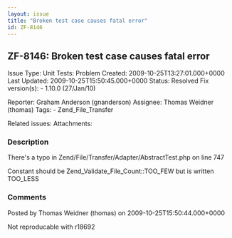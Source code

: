 ```yaml
---
layout: issue
title: "Broken test case causes fatal error"
id: ZF-8146
---
```


ZF-8146: Broken test case causes fatal error
--------------------------------------------

 Issue Type: Unit Tests: Problem Created: 2009-10-25T13:27:01.000+0000 Last Updated: 2009-10-25T15:50:45.000+0000 Status: Resolved Fix version(s): - 1.10.0 (27/Jan/10)
 
 Reporter:  Graham Anderson (gnanderson)  Assignee:  Thomas Weidner (thomas)  Tags: - Zend\_File\_Transfer
 
 Related issues: 
 Attachments: 
### Description

There's a typo in Zend/File/Transfer/Adapter/AbstractTest.php on line 747

Constant should be Zend\_Validate\_File\_Count::TOO\_FEW but is written TOO\_LESS

 

 

### Comments

Posted by Thomas Weidner (thomas) on 2009-10-25T15:50:44.000+0000

Not reproducable with r18692

 

 
